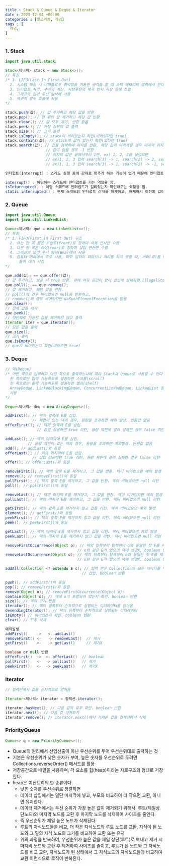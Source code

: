 ```yaml
---
title : Stack & Queue & Deque & Iterator
date : 2023-12-04 +09:00
categories : [알고리즘, 개념]
tags : [
  개념,
]
---
```

<!-- ![](/assets/img/Spring/aaaa.png){:style="border:1px solid #eaeaea; border-radius: 7px; padding: 0px;" } -->
<!-- ![](/assets/img/alg/1-1.png){:style="width:1000px" } -->

### 1. Stack

```java
import java.util.stack;

Stack<제너릭> stack = new Stack<>();
// 특징
/* 1. LIFO(Last In First Out)
  2. 시스템 해킹 시 버퍼플로우 취약점을 이용한 공격을 할 때 스택 메모리의 영역에서 한다
  3. 인터럽트 처리, 수식의 계산, 서브루틴의 복귀 번지 저장 등에 쓰임
  4. 그래프의 깊이 우선 탐색에 사용
  5. 재귀적 함수 호출에 사용
*/

stack.push(값); // 값 추가하고 해당 값을 반환
stack.pop(); // 맨 위의 값 제거하고 해당 값 반환
stack.clear(); // 값 모두 제거, 반환 없음
stack.peek(); // 가장 상단의 값 출력
stack.size(); // 크기 출력
stack.isEmpty(); // stack이 비어있는지 확인(비어있다면 true)
stack.contains(값); // stack에 값이 있는지 확인(있다면 true)
stack.search(값); // 값을 검색하여 위치를 반환, 해당 값이 여러개일 경우 마지막 위치 반환
                  // 값이 없을 경우 -1 반환
                  // 위치의 값은 끝에서부터 1번. ex) 1, 2, 3을 넣었으면
                  // ex)1, 2, 3 입력 search(3) -> 1, search(2) -> 2, search(1) -> 3
                  // ex)1, 1, 3 입력 search(3) -> 1, search(2) -> -1, search(1) -> 2
```

```java
인터럽트(Interrupt) : 스레드 실행 중에 강제로 멈추게 하는 기능이 없기 때문에 인터럽트를 쓰게 되는데 특정 스레드에게 작업을 멈춰 달라고 요청하는 형태이다.

interrupt() : 해당하는 스레드에 인터럽트를 거는 역할을 함.
isInturrupted() : 해당 스레드에 인터럽트가 걸려있는지 확인해주는 역할을 함.
static interrupted() : 현재 스레드의 인터럽트 상태를 해제하고, 해제하기 이전의 값이 무엇이었는지를 알려줌. 인터럽트 상태를 해제할 수 있는 유일한 방법.
```

### 2. Queue

```java
import java.util.Queue;
import java.util.LinkedList;

Queue<제너릭> que = new LinkedList<>();
// 특징
/* 1. FIFO(First In FIrst Out) 구조
  2. 큐는 한 쪽 끝은 프런트(front)로 정하여 삭제 연사만 수행
  3. 다른 한 쪽은 리어(rear)로 정하여 삽입 연산만 수행
  4. 그래프의 넓이 우서 탐색(BFS)에서 사용
  5. 컴퓨터 버퍼에서 주로 사용, 마구 입력이 되었으나 처리를 하지 못할 때, 버퍼(큐)를 만
      들어 대기 시킴
*/

que.add(값); == que.offer(값);
// 값 추가하고, 성공 시 true 반환. 큐에 여유 공간이 없어 삽입에 실패하면 IllegalStateException을 발생
que.poll(); == que.remove();
// 값 제거하고, 해당 값을 반환.
// poll()의 경우 비어있으면 null을 반환하고, 
// remove()의 경우 비어있으면 NoSuchElementException을 발생
que.clear();
// 전체 값을 제거
que.peek();
// 첫번째로 저장된 값을 제거하지 않고 출력
Iterator iter = que.iterator();
// 모든 값을 출력
que.size();
// 크기 출력
que.isEmpty();
// que가 비어있는지 확인(비었으면 true)
```

### 3. Deque

```java
// 덱(Deque)
/* 어떤 쪽으로 입력하고 어떤 쪽으로 출력하느냐에 따라 Stack과 Queue로 사용할 수 있다
  한 쪽으로만 입력 가능하도록 설정하면 스크롤(scroll)
  한 쪽으로만 출력 가능하도록 설정하면 셸프(shelf)
  ArrayDeque, LinkedBlockingDeque, ConcurrentLinkedDeque, LinkedList 등의 클래스를 
  사용
*/

Deque<제너릭> deq = new ArrayDeque<>();

addFirst(); // 덱의 앞쪽에 E를 삽입.
            // 제한이 있는 덱의 경우, 용량을 초과하면 예외 발생. 반환값 없음
offerFirst(); // 덱의 앞쪽에 E를 삽입. 
              // 삽입 성공하면 true 리턴, 용량 제한에 걸려 실패한 경우 false 리턴

addLast(); // 덱의 마지막에 E를 삽입. 
          // 용량 제한이 있는 덱의 경우, 용량을 초과하면 예외발생. 반환값 없음
add(); // addLast()와 동일
offerLast(); // 덱의 마지막에 E를 삽입. 
            // 삽입 성공하면 true 리턴, 용량 제한에 걸려 실패한 경우 false 리턴
offer(); // offerLast()와 동일

removeFirst(); // 덱의 앞쪽 E를 제거하고, 그 값을 반환. 덱이 비어있으면 예외 발생
remove(); // removeFirst()와 동일
pollFirst(); // 덱의 앞쪽 E를 제거하고, 그 값을 반환. 덱이 비어있으면 null 리턴
poll(); // pollFirst()와 동일

removeLast(); // 덱의 마지막 E를 제거하고, 그 값을 반환. 덱이 비어있으면 예외 발생
pollLast(); // 덱의 마지막 E를 제거하고, 그 값을 반환. 덱이 비어있으면 null 리턴

getFirst(); // 덱의 앞쪽 E를 제거하지 않고 값을 리턴. 덱이 비어있으면 예외 발생
element(); // getFirst()와 동일
peekFirst(); // 덱의 앞쪽 E를 제거하지 않고 값을 리턴. 덱이 비어있으면 null 리턴
peek(); // peekFirst()와 동일

getLast(); // 덱의 마지막 E를 제거하지 않고 값을 리턴. 덱이 비어있으면 예외 발생
peekLast(); // 덱의 마지막 E를 제거하지 않고 값을 리턴. 덱이 비어있으면 null 리턴

removeFirstOccurrence(Object o); // 덱의 앞쪽부터 탐색하여 o와 동일한 첫 E를 제거.
                                // o와 같은 E가 없으면 덱에 변경X, boolean 반환
removeLastOccurrence(Object o); // 덱의 뒤쪽부터 탐색하여 o와 동일한 첫 E를 제거.
                                // o와 같은 E가 없으면 덱에 변경X, boolean 반환

addAll(Collection <? extends E c); // 입력 받은 Collection의 모든 데이터를 덱의 뒤쪽에 
                                  // 삽입. boolean 반환

push(); // addFirst()와 동일
pop(); // removeFirst()와 동일
remove(Object o); // removeFirstOccurrence(Object o);
contain(Object o); // 덱에 o가 포함되어 있는지 확인. boolean 반환
size(); // 덱의 크기 반환
iterator(); // 덱의 앞쪽부터 순차적으로 실행되는 이터레이터를 얻어옴
desendingIterator(); // 덱의 뒤쪽부터 순차적으로 실행되는 이터레이터
isEmpty() // 비어있는지 확인. boolean 반환
clear() // 모두 삭제
```

```java
예외발생
addFirst()    ->   <- addLast()
removeFirst() <-   -> removeLast()  // 제거
getFirst()    <-   -> getLast()     // 제거X

boolean or null 반환
offerFirst()  ->  <- offerLast()  // boolean
pollFirst()   <-  -> pollLast()   // 제거
peekFirst()   <-  -> peekLast()   // 제거X
```

### Iterator

```java
// 컬렉션에서 값을 순차적으로 얻어옴

Iterator<제너릭> iterator = 컬렉션.iterator();

iterator.hasNext(); // 다음 값의 유무 확인. boolean 반환
iterator.next(); // 다음 값 가져오기
iterator.remove(); // iterator.next()에서 가져온 값을 컬렉션에서 삭제
```

### PriorityQueue
```java
Queue<> q = new PriorityQueue<>();
```

- Queue의 원리에서 선입선출이 아닌 우선순위를 두어 우선순위대로 출력하는 것
- 기본은 우선순위가 낮은 숫자가 부여, 높은 숫자를 우선순위로 두려면 Collections.reverseOrder() 메서드를 활용
- 저장공간으로 배열을 사용하며, 각 요소를 힙(heap)이라는 자료구조의 형태로 저장한다.
- heap은 이진트리의 한 종류이다.
  - 낮은 숫자를 우선순위로 정렬하면
  - 데이터 삽입에서는 일단 마지막에 넣고, 부모와 비교하여 더 작으면 교환, 아니면 유지한다.
  - 데이터 제거에서는 우선 순위가 가장 높은 값이 제거되기 위해서, 루트(제일상단노드)와 마지막 노드를 교환 후 마지막 노드를 삭제하여 사이즈를 줄인다.
  - 즉 우선순위가 제일 높은 노드가 삭제된다.
  - 루트의 자식노드들을 비교, 더 작은 자식노드와 루트 노드를 교환, 자식이 된 노드와 그 밑의 자식 노드의 크기를 비교하여 교환 또는 유지
  - 위의 과정을 반복하여, 우선순위가 높은 값을 제일 상단(루트)로 보내고 제거 시 마지막 노드와 교환 후 제거하여 사이즈를 줄이고, 루트가 된 노드와 그 자식노드를 비교 교환, 자식노드가 된 상태에서 그 자식노드의 자식노드들과 비교하여 교환 이런식으로 로직이 반복된다.
